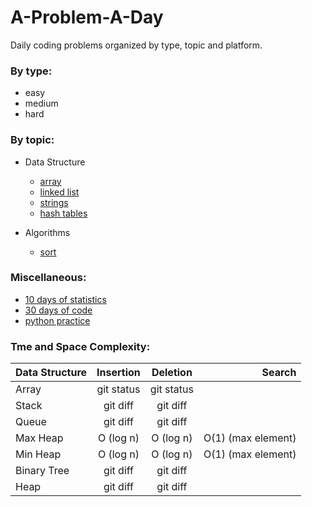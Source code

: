 # A-Problem-A-Day

Daily coding problems organized by type, topic and platform.

### By type:
- easy
- medium
- hard

### By topic:
- Data Structure
  - [array](https://github.com/pradeepsinngh/A-Problem-A-Day/tree/master/by-data-structure/arrays)
  - [linked list](https://github.com/pradeepsinngh/A-Problem-A-Day/tree/master/by-data-structure/linked-list)
  - [strings](https://github.com/pradeepsinngh/A-Problem-A-Day/tree/master/by-data-structure/strings)
  - [hash tables](https://github.com/pradeepsinngh/A-Problem-A-Day/tree/master/by-data-structure/hash-tables)
  
- Algorithms
  - [sort](https://github.com/pradeepsinngh/A-Problem-A-Day/tree/master/by-algorithms/sort)

### Miscellaneous:
- [10 days of statistics](https://github.com/pradeepsinngh/A-Problem-A-Day/tree/master/10-days-of-statistics)
- [30 days of code](https://github.com/pradeepsinngh/A-Problem-A-Day/tree/master/30-days-of-code)
- [python practice](https://github.com/pradeepsinngh/A-Problem-A-Day/tree/master/python-practice)

### Tme and Space Complexity:
| Data Structure |     Insertion  | Deletion      | Search    | 
| :---           |     :---:      |    :---:      |      ---: |
| Array          | git status     | git status    |           |
| Stack          | git diff       | git diff      |           |
| Queue          | git diff       | git diff      |           |
| Max Heap       | O (log n)      | O (log n)     |   O(1) (max element)   |
| Min Heap       | O (log n)      | O (log n)     |   O(1) (max element)   |
| Binary Tree    | git diff       | git diff      |           |
| Heap           | git diff       | git diff      |           |
